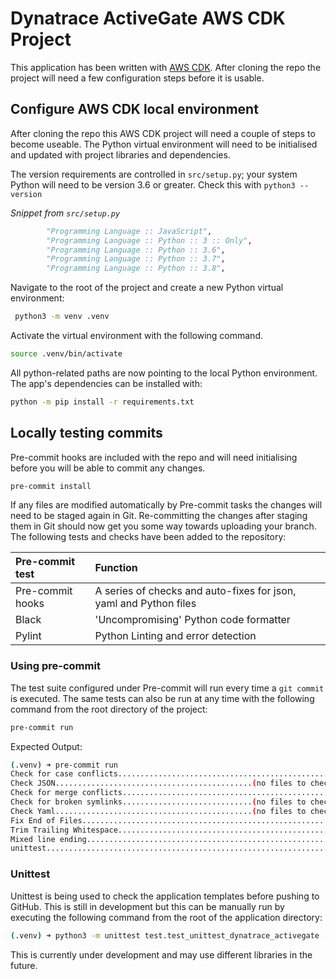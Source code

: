 # Dynatrace ActiveGate AWS CDK Project

This application has been written with [AWS CDK](https://docs.aws.amazon.com/cdk/latest/guide/home.html). After cloning the repo the project will need a few configuration steps before it is usable.

## Configure AWS CDK local environment

After cloning the repo this AWS CDK project will need a couple of steps to become useable. The Python virtual environment will need to be initialised and updated with project libraries and dependencies.

The version requirements are controlled in `src/setup.py`; your system Python will need to be version 3.6 or greater. Check this with `python3 --version`

*Snippet from `src/setup.py`*

```python
        "Programming Language :: JavaScript",
        "Programming Language :: Python :: 3 :: Only",
        "Programming Language :: Python :: 3.6",
        "Programming Language :: Python :: 3.7",
        "Programming Language :: Python :: 3.8",
```

Navigate to the root of the project and create a new Python virtual environment:

```bash
 python3 -m venv .venv
```

Activate the virtual environment with the following command.

```bash
source .venv/bin/activate
```

All python-related paths are now pointing to the local Python environment. The app's dependencies can be installed with:

```bash
python -m pip install -r requirements.txt
```

## Locally testing commits

Pre-commit hooks are included with the repo and will need initialising before you will be able to commit any changes.

```bash
pre-commit install
```

If any files are modified automatically by Pre-commit tasks the changes will need to be staged again in Git. Re-committing the changes after staging them in Git should now get you some way towards uploading your branch. The following tests and checks have been added to the repository:

Pre-commit test                 | Function
:----                           | :----
Pre-commit hooks                | A series of checks and auto-fixes for json, yaml and Python files
Black                           | 'Uncompromising' Python code formatter
Pylint                          | Python Linting and error detection

### Using pre-commit

The test suite configured under Pre-commit will run every time a `git commit` is executed. The same tests can also be run at any time with the following command from the root directory of the project:

```bash
pre-commit run
```

Expected Output:

```bash
(.venv) ➜ pre-commit run
Check for case conflicts..................................................Passed
Check JSON............................................(no files to check)Skipped
Check for merge conflicts.................................................Passed
Check for broken symlinks.............................(no files to check)Skipped
Check Yaml............................................(no files to check)Skipped
Fix End of Files..........................................................Passed
Trim Trailing Whitespace..................................................Passed
Mixed line ending.........................................................Passed
unittest..................................................................Passed
```

### Unittest

Unittest is being used to check the application templates before pushing to GitHub. This is still in development but this can be manually run by executing the following command from the root of the application directory:

```bash
(.venv) ➜ python3 -m unittest test.test_unittest_dynatrace_activegate -v
```

This is currently under development and may use different libraries in the future.
